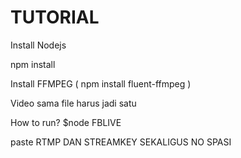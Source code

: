 # TUTORIAL
Install Nodejs

npm install

Install FFMPEG ( npm install fluent-ffmpeg ) 

Video sama file harus jadi satu

How to run? $node FBLIVE

paste RTMP DAN STREAMKEY SEKALIGUS NO SPASI

